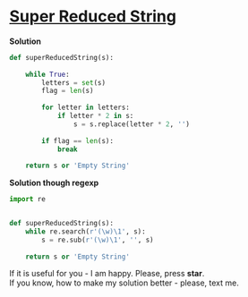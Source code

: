 # [Super Reduced String](https://www.hackerrank.com/challenges/reduced-string)

**Solution**
```python
def superReducedString(s):
    
    while True:
        letters = set(s)
        flag = len(s)
        
        for letter in letters:
            if letter * 2 in s:
                s = s.replace(letter * 2, '')
        
        if flag == len(s):
            break
        
    return s or 'Empty String'
```

**Solution though regexp**
```python
import re


def superReducedString(s):
    while re.search(r'(\w)\1', s):
        s = re.sub(r'(\w)\1', '', s)
        
    return s or 'Empty String'

```

If it is useful for you - I am happy. Please, press **star**.
<br>
If you know, how to make my solution better - please, text me.
